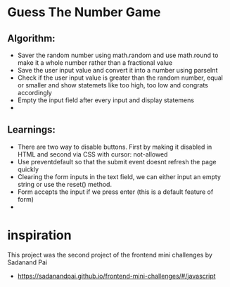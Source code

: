 # Guess The Number Game


## Algorithm:
- Saver the random number using math.random and use math.round to make it a whole number rather than a fractional value
- Save the user input value and convert it into a number using parseInt
- Check if the user input value is greater than the random number, equal or smaller and show statemets like too high, too low and congrats accordingly
- Empty the input field after every input and display statemens
- 

## Learnings: 
 - There are two way to disable buttons. First by making it disabled in HTML and second via CSS with cursor: not-allowed 
 - Use preventdefault so that the submit event doesnt refresh the page quickly
 - Clearing the form inputs in the text field, we can either input an empty string or use the reset() method. 
 - Form accepts the input if we press enter (this is a default feature of form)
 - 


# inspiration 

This project was the second project of the frontend mini challenges by Sadanand Pai 
 - https://sadanandpai.github.io/frontend-mini-challenges/#/javascript 
